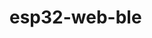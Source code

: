 # esp32-web-ble


 <style>
    .switch {
      position: relative;
      display: inline-block;
      width: 60px;
      height: 34px;
    }
    
    .switch input { 
      opacity: 0;
      width: 0;
      height: 0;
    }
    
    .slider {
      position: absolute;
      cursor: pointer;
      top: 0;
      left: 0;
      right: 0;
      bottom: 0;
      background-color: #ccc;
      -webkit-transition: .4s;
      transition: .4s;
    }
    
    .slider:before {
      position: absolute;
      content: "";
      height: 26px;
      width: 26px;
      left: 4px;
      bottom: 4px;
      background-color: white;
      -webkit-transition: .4s;
      transition: .4s;
    }
    
    input:checked + .slider {
      background-color: #2196F3;
    }
    
    input:focus + .slider {
      box-shadow: 0 0 1px #2196F3;
    }
    
    input:checked + .slider:before {
      -webkit-transform: translateX(26px);
      -ms-transform: translateX(26px);
      transform: translateX(26px);
    }
    
    /* Rounded sliders */
    .slider.round {
      border-radius: 34px;
    }
    
    .slider.round:before {
      border-radius: 50%;
    }
</style>
